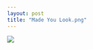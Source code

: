 ```yaml
---
layout: post
title: "Made You Look.png"
---
```

<img id="img" src=" {{ site.baseurl}}/images/8-07-26-20-Made-You-Look.png"/>